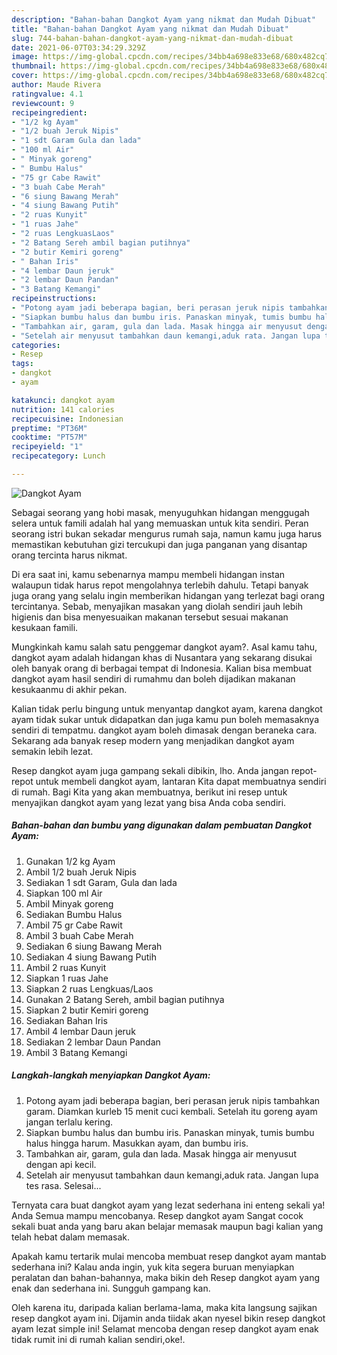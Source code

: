 ```yaml
---
description: "Bahan-bahan Dangkot Ayam yang nikmat dan Mudah Dibuat"
title: "Bahan-bahan Dangkot Ayam yang nikmat dan Mudah Dibuat"
slug: 744-bahan-bahan-dangkot-ayam-yang-nikmat-dan-mudah-dibuat
date: 2021-06-07T03:34:29.329Z
image: https://img-global.cpcdn.com/recipes/34bb4a698e833e68/680x482cq70/dangkot-ayam-foto-resep-utama.jpg
thumbnail: https://img-global.cpcdn.com/recipes/34bb4a698e833e68/680x482cq70/dangkot-ayam-foto-resep-utama.jpg
cover: https://img-global.cpcdn.com/recipes/34bb4a698e833e68/680x482cq70/dangkot-ayam-foto-resep-utama.jpg
author: Maude Rivera
ratingvalue: 4.1
reviewcount: 9
recipeingredient:
- "1/2 kg Ayam"
- "1/2 buah Jeruk Nipis"
- "1 sdt Garam Gula dan lada"
- "100 ml Air"
- " Minyak goreng"
- " Bumbu Halus"
- "75 gr Cabe Rawit"
- "3 buah Cabe Merah"
- "6 siung Bawang Merah"
- "4 siung Bawang Putih"
- "2 ruas Kunyit"
- "1 ruas Jahe"
- "2 ruas LengkuasLaos"
- "2 Batang Sereh ambil bagian putihnya"
- "2 butir Kemiri goreng"
- " Bahan Iris"
- "4 lembar Daun jeruk"
- "2 lembar Daun Pandan"
- "3 Batang Kemangi"
recipeinstructions:
- "Potong ayam jadi beberapa bagian, beri perasan jeruk nipis tambahkan garam. Diamkan kurleb 15 menit cuci kembali. Setelah itu goreng ayam jangan terlalu kering."
- "Siapkan bumbu halus dan bumbu iris. Panaskan minyak, tumis bumbu halus hingga harum. Masukkan ayam, dan bumbu iris."
- "Tambahkan air, garam, gula dan lada. Masak hingga air menyusut dengan api kecil."
- "Setelah air menyusut tambahkan daun kemangi,aduk rata. Jangan lupa tes rasa. Selesai..."
categories:
- Resep
tags:
- dangkot
- ayam

katakunci: dangkot ayam 
nutrition: 141 calories
recipecuisine: Indonesian
preptime: "PT36M"
cooktime: "PT57M"
recipeyield: "1"
recipecategory: Lunch

---
```



![Dangkot Ayam](https://img-global.cpcdn.com/recipes/34bb4a698e833e68/680x482cq70/dangkot-ayam-foto-resep-utama.jpg)

Sebagai seorang yang hobi masak, menyuguhkan hidangan menggugah selera untuk famili adalah hal yang memuaskan untuk kita sendiri. Peran seorang istri bukan sekadar mengurus rumah saja, namun kamu juga harus memastikan kebutuhan gizi tercukupi dan juga panganan yang disantap orang tercinta harus nikmat.

Di era  saat ini, kamu sebenarnya mampu membeli hidangan instan walaupun tidak harus repot mengolahnya terlebih dahulu. Tetapi banyak juga orang yang selalu ingin memberikan hidangan yang terlezat bagi orang tercintanya. Sebab, menyajikan masakan yang diolah sendiri jauh lebih higienis dan bisa menyesuaikan makanan tersebut sesuai makanan kesukaan famili. 



Mungkinkah kamu salah satu penggemar dangkot ayam?. Asal kamu tahu, dangkot ayam adalah hidangan khas di Nusantara yang sekarang disukai oleh banyak orang di berbagai tempat di Indonesia. Kalian bisa membuat dangkot ayam hasil sendiri di rumahmu dan boleh dijadikan makanan kesukaanmu di akhir pekan.

Kalian tidak perlu bingung untuk menyantap dangkot ayam, karena dangkot ayam tidak sukar untuk didapatkan dan juga kamu pun boleh memasaknya sendiri di tempatmu. dangkot ayam boleh dimasak dengan beraneka cara. Sekarang ada banyak resep modern yang menjadikan dangkot ayam semakin lebih lezat.

Resep dangkot ayam juga gampang sekali dibikin, lho. Anda jangan repot-repot untuk membeli dangkot ayam, lantaran Kita dapat membuatnya sendiri di rumah. Bagi Kita yang akan membuatnya, berikut ini resep untuk menyajikan dangkot ayam yang lezat yang bisa Anda coba sendiri.

<!--inarticleads1-->

##### Bahan-bahan dan bumbu yang digunakan dalam pembuatan Dangkot Ayam:

1. Gunakan 1/2 kg Ayam
1. Ambil 1/2 buah Jeruk Nipis
1. Sediakan 1 sdt Garam, Gula dan lada
1. Siapkan 100 ml Air
1. Ambil  Minyak goreng
1. Sediakan  Bumbu Halus
1. Ambil 75 gr Cabe Rawit
1. Ambil 3 buah Cabe Merah
1. Sediakan 6 siung Bawang Merah
1. Sediakan 4 siung Bawang Putih
1. Ambil 2 ruas Kunyit
1. Siapkan 1 ruas Jahe
1. Siapkan 2 ruas Lengkuas/Laos
1. Gunakan 2 Batang Sereh, ambil bagian putihnya
1. Siapkan 2 butir Kemiri goreng
1. Sediakan  Bahan Iris
1. Ambil 4 lembar Daun jeruk
1. Sediakan 2 lembar Daun Pandan
1. Ambil 3 Batang Kemangi




<!--inarticleads2-->

##### Langkah-langkah menyiapkan Dangkot Ayam:

1. Potong ayam jadi beberapa bagian, beri perasan jeruk nipis tambahkan garam. Diamkan kurleb 15 menit cuci kembali. Setelah itu goreng ayam jangan terlalu kering.
1. Siapkan bumbu halus dan bumbu iris. Panaskan minyak, tumis bumbu halus hingga harum. Masukkan ayam, dan bumbu iris.
1. Tambahkan air, garam, gula dan lada. Masak hingga air menyusut dengan api kecil.
1. Setelah air menyusut tambahkan daun kemangi,aduk rata. Jangan lupa tes rasa. Selesai...




Ternyata cara buat dangkot ayam yang lezat sederhana ini enteng sekali ya! Anda Semua mampu mencobanya. Resep dangkot ayam Sangat cocok sekali buat anda yang baru akan belajar memasak maupun bagi kalian yang telah hebat dalam memasak.

Apakah kamu tertarik mulai mencoba membuat resep dangkot ayam mantab sederhana ini? Kalau anda ingin, yuk kita segera buruan menyiapkan peralatan dan bahan-bahannya, maka bikin deh Resep dangkot ayam yang enak dan sederhana ini. Sungguh gampang kan. 

Oleh karena itu, daripada kalian berlama-lama, maka kita langsung sajikan resep dangkot ayam ini. Dijamin anda tiidak akan nyesel bikin resep dangkot ayam lezat simple ini! Selamat mencoba dengan resep dangkot ayam enak tidak rumit ini di rumah kalian sendiri,oke!.

